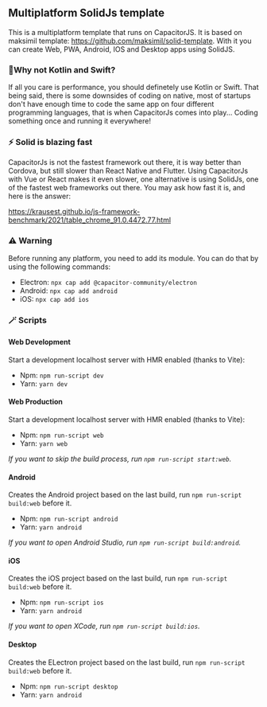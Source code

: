 ## Multiplatform SolidJs template

This is a multiplatform template that runs on CapacitorJS. It is based on maksimil template: https://github.com/maksimil/solid-template. With it you can create Web, PWA, Android, IOS and Desktop apps using SolidJS.

### 📱Why not Kotlin and Swift?
If all you care is performance, you should definetely use Kotlin or Swift. That being said, there is some downsides of coding on native, most of startups don't have enough time to code the same app on four different programming languages, that is when CapacitorJs comes into play... Coding something once and running it everywhere!

### ⚡ Solid is blazing fast
CapacitorJs is not the fastest framework out there, it is way better than Cordova, but still slower than React Native and Flutter. Using CapacitorJs with Vue or React makes it even slower, one alternative is using SolidJs, one of the fastest web frameworks out there. You may ask how fast it is, and here is the answer:

https://krausest.github.io/js-framework-benchmark/2021/table_chrome_91.0.4472.77.html

### ⚠️ Warning
Before running any platform, you need to add its module. You can do that by using the following commands:

- Electron: ```npx cap add @capacitor-community/electron```
- Android: ```npx cap add android```
- iOS: ```npx cap add ios```

### 🪄 Scripts

#### Web Development
Start a development localhost server with HMR enabled (thanks to Vite):
- Npm: ```npm run-script dev```
- Yarn: ```yarn dev```

#### Web Production
Start a development localhost server with HMR enabled (thanks to Vite):
- Npm: ```npm run-script web```
- Yarn: ```yarn web```

_If you want to skip the build process, run ```npm run-script start:web```._

#### Android
Creates the Android project based on the last build, run ```npm run-script build:web``` before it.
- Npm: ```npm run-script android```
- Yarn: ```yarn android```

_If you want to open Android Studio, run ```npm run-script build:android```._

#### iOS
Creates the iOS project based on the last build, run ```npm run-script build:web``` before it.
- Npm: ```npm run-script ios```
- Yarn: ```yarn android```

_If you want to open XCode, run ```npm run-script build:ios```._

#### Desktop
Creates the ELectron project based on the last build, run ```npm run-script build:web``` before it.
- Npm: ```npm run-script desktop```
- Yarn: ```yarn android```
